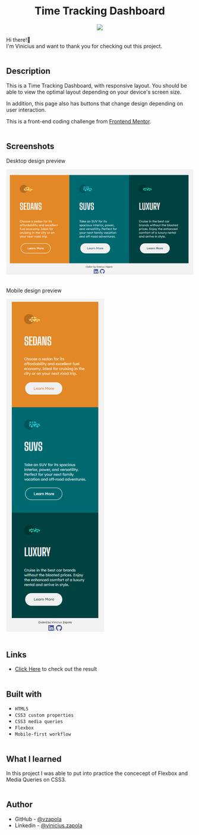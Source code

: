 
<h1 align="center">Time Tracking Dashboard</h1> 

<p align="center">
<img src="http://img.shields.io/static/v1?label=STATUS&message=FINALIZADO&color=GREEN&style=for-the-badge">
</p>

Hi there!👋<br>
I'm Vinicius and want to thank you for checking out this project.<br><br>

## Description

This is a Time Tracking Dashboard, with responsive layout. You should be able to view the optimal layout depending on your device's screen size.

In addition, this page also has buttons that change design depending on user interaction. 

This is a front-end coding challenge from <a href="https://www.frontendmentor.io/home">Frontend Mentor</a>.<br><br>

## Screenshots

<p>Desktop design preview</p>

<img src="https://github.com/vzapola/3-column-preview-card/blob/master/assets/img/Desktop_preview.png?raw=true">
<br><br>

<p>Mobile design preview</p>

<img src="https://github.com/vzapola/3-column-preview-card/blob/master/assets/img/Mobile_preview.png?raw=true">
<br><br>



## Links

- [Click Here](https://vzapola.github.io/3-column-preview-card/) to check out the result
<br><br>

## Built with

- ``HTML5``
- ``CSS3 custom properties``
- ``CSS3 media queries``
- ``Flexbox``
- ``Mobile-first workflow``<br><br>


## What I learned

In this project I was able to put into practice the concecept of Flexbox and Media Queries on CSS3.  <br><br>


## Author

- GitHub - [@vzapola](https://github.com/vzapola)
- Linkedin - [@vinicius.zapola](https://www.twitter.com/yourusername)

